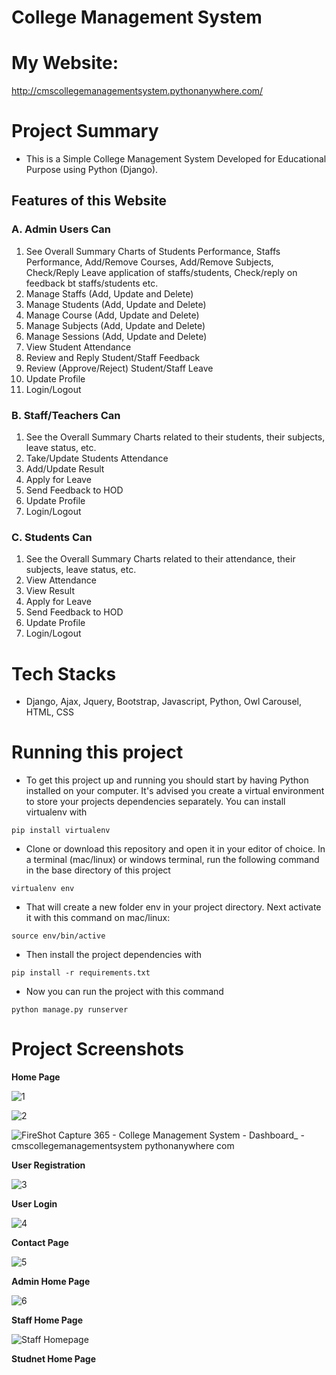 # **College Management System**

# **My Website:**
http://cmscollegemanagementsystem.pythonanywhere.com/

# **Project Summary**
- This is a Simple College Management System Developed for Educational Purpose using Python (Django).

## Features of this Website

### A. Admin Users Can
1. See Overall Summary Charts of Students Performance, Staffs Performance, Add/Remove Courses, Add/Remove Subjects, Check/Reply Leave application of staffs/students, Check/reply on feedback bt staffs/students etc.
2. Manage Staffs (Add, Update and Delete)
3. Manage Students (Add, Update and Delete)
4. Manage Course (Add, Update and Delete)
5. Manage Subjects (Add, Update and Delete)
6. Manage Sessions (Add, Update and Delete)
7. View Student Attendance
8. Review and Reply Student/Staff Feedback
9. Review (Approve/Reject) Student/Staff Leave
10. Update Profile
11. Login/Logout

### B. Staff/Teachers Can
1. See the Overall Summary Charts related to their students, their subjects, leave status, etc.
2. Take/Update Students Attendance
3. Add/Update Result
4. Apply for Leave
5. Send Feedback to HOD
6. Update Profile
7. Login/Logout

### C. Students Can
1. See the Overall Summary Charts related to their attendance, their subjects, leave status, etc.
2. View Attendance
3. View Result
4. Apply for Leave
5. Send Feedback to HOD
6. Update Profile
7. Login/Logout

# **Tech Stacks**

- Django, Ajax, Jquery, Bootstrap, Javascript, Python, Owl Carousel, HTML, CSS


# **Running this project**
- To get this project up and running you should start by having Python installed on your computer. It's advised you create a virtual environment to store your projects dependencies separately. You can install virtualenv with

`pip install virtualenv`

- Clone or download this repository and open it in your editor of choice. In a terminal (mac/linux) or windows terminal, run the following command in the base directory of this project

`virtualenv env`

- That will create a new folder env in your project directory. Next activate it with this command on mac/linux:

`source env/bin/active`

- Then install the project dependencies with

`pip install -r requirements.txt`

- Now you can run the project with this command

`python manage.py runserver`

# **Project Screenshots**

**Home Page**

![1](https://user-images.githubusercontent.com/48528522/120111640-5d516980-c190-11eb-8345-a79683d1a251.png)

![2](https://user-images.githubusercontent.com/48528522/120111685-85d96380-c190-11eb-9d7b-c929d137ea91.png)

![FireShot Capture 365 - College Management System - Dashboard_ - cmscollegemanagementsystem pythonanywhere com](https://user-images.githubusercontent.com/48528522/120111706-9ee21480-c190-11eb-868c-eb3badb8e8dd.png)

**User Registration**

![3](https://user-images.githubusercontent.com/48528522/120111714-aacdd680-c190-11eb-9f1d-a888aa8a4f03.png)


**User Login**

![4](https://user-images.githubusercontent.com/48528522/120111732-b7522f00-c190-11eb-8e09-fb028cd2d869.png)


**Contact Page**

![5](https://user-images.githubusercontent.com/48528522/120111844-1d3eb680-c191-11eb-98fb-662646abf393.png)

**Admin Home Page**

![6](https://user-images.githubusercontent.com/48528522/120111869-3fd0cf80-c191-11eb-8640-92e14950fc37.png)

**Staff Home Page**

<img src="https://raw.githubusercontent.com/hackstarsj/student_management_system_part_11/master/screenshots/staff_homepage.PNG"  alt="Staff Homepage">


**Studnet Home Page**


